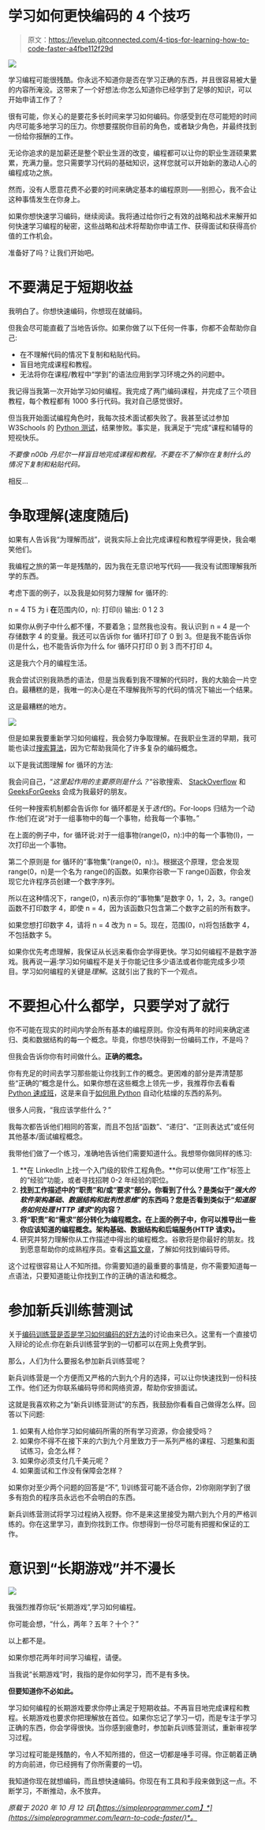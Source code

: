 # 学习如何更快编码的 4 个技巧

> 原文：<https://levelup.gitconnected.com/4-tips-for-learning-how-to-code-faster-a4fbe112f29d>

![](img/a0a8aa93a64e00908dfde652d110308d.png)

学习编程可能很残酷。你永远不知道你是否在学习正确的东西，并且很容易被大量的内容所淹没。这带来了一个好想法:你怎么知道你已经学到了足够的知识，可以开始申请工作了？

很有可能，你关心的是要花多长时间来学习如何编码。你感受到在尽可能短的时间内尽可能多地学习的压力。你想要摆脱你目前的角色，或者缺少角色，并最终找到一份给你报酬的工作。

无论你追求的是加薪还是整个职业生涯的改变，编程都可以让你的职业生涯硕果累累，充满力量。您只需要学习代码的基础知识，这样您就可以开始新的激动人心的编程成功之旅。

然而，没有人愿意花费不必要的时间来确定基本的编程原则——别担心，我不会让这种事情发生在你身上。

如果你想快速学习编码，继续阅读。我将通过给你行之有效的战略和战术来解开如何快速学习编程的秘密，这些战略和战术将帮助你申请工作、获得面试和获得高价值的工作机会。

准备好了吗？让我们开始吧。

# 不要满足于短期收益

我明白了。你想快速编码，你想现在就编码。

但我会尽可能直截了当地告诉你。如果你做了以下任何一件事，你都不会帮助你自己:

*   在不理解代码的情况下复制和粘贴代码。
*   盲目地完成课程和教程。
*   无法将你在课程/教程中“学到”的语法应用到学习环境之外的问题中。

我记得当我第一次开始学习如何编程。我完成了两门编码课程，并完成了三个项目教程，每个教程都有 1000 多行代码。我对自己感觉很好。

但当我开始面试编程角色时，我每次技术面试都失败了。我甚至试过参加 W3Schools 的 [Python 测试](https://www.w3schools.com/python/python_quiz.asp)，结果惨败。事实是，我满足于“完成”课程和辅导的短视快乐。

*不要像 n00b 丹尼尔一样盲目地完成课程和教程。不要在不了解你在复制什么的情况下复制和粘贴代码。*

相反…

# 争取理解(速度随后)

如果有人告诉我“为理解而战”，说我实际上会比完成课程和教程学得更快，我会嘲笑他们。

我编程之旅的第一年是残酷的，因为我在无意识地写代码——我没有试图理解我所学的东西。

考虑下面的例子，以及我是如何努力理解 for 循环的:

n = 4
T5 为 i **在**范围内(0，n):
打印(i)
输出:
0
1
2
3

如果你从例子中什么都不懂，不要着急；显然我也没有。我认识到 n = 4 是一个存储数字 4 的变量。我还可以告诉你 for 循环打印了 0 到 3。但是我不能告诉你(I)是什么，也不能告诉你为什么 for 循环只打印 0 到 3 而不打印 4。

这是我六个月的编程生活。

我会尝试识别我熟悉的语法，但是当我看到我不理解的代码时，我的大脑会一片空白。最糟糕的是，我唯一的决心是在不理解我所写的代码的情况下输出一个结果。

这是最糟糕的地方。

![](img/45cfde6ec3584636b85e3f026c888047.png)

但是如果我要重新学习如何编程，我会努力争取理解。在我职业生涯的早期，我可能也读过[搜索算法](https://www.amazon.com/Grokking-Algorithms-illustrated-programmers-curious/dp/1617292230/ref=sr_1_3?crid=JPG96MFMWSU4&dchild=1&keywords=grokking+algorithm&qid=1601442555&sprefix=grokking+%2Caps%2C223&sr=8-3)，因为它帮助我简化了许多复杂的编码概念。

以下是我试图理解 for 循环的方法:

我会问自己，“*这里起作用的主要原则是什么？*“谷歌搜索、 [StackOverflow](https://stackoverflow.com/) 和 [GeeksForGeeks](https://www.geeksforgeeks.org/) 会成为我最好的朋友。

任何一种搜索机制都会告诉你 for 循环都是关于*迭代*的。For-loops 归结为一个动作:他们在说“对于一组事物中的每一个事物，给我每一个事物。”

在上面的例子中，for 循环说:对于一组事物(range(0，n):)中的每一个事物(I)，一次打印出一个事物。

第二个原则是 for 循环的“事物集”(range(0，n):)。根据这个原理，您会发现 range(0，n)是一个名为 range()的函数。如果你谷歌一下 range()函数，你会发现它允许程序员创建一个数字序列。

所以在这种情况下，range(0，n)表示你的“事物集”是数字 0，1，2，3。range()函数不打印数字 4，即使 n = 4，因为该函数只包含第二个数字之前的所有数字。

如果您想打印数字 4，请将 n = 4 改为 n = 5。现在，范围(0，n)将包括数字 4，不包括数字 5。

如果你优先考虑理解，我保证从长远来看你会学得更快。学习如何编程不是数字游戏。我再说一遍:学习如何编程不是关于你能记住多少语法或者你能完成多少项目。学习如何编程的关键是*理解*。这就引出了我的下一个观点。

# 不要担心什么都学，只要学对了就行

你不可能在现实的时间内学会所有基本的编程原则。你没有两年的时间来确定递归、类和数据结构的每一个概念。毕竟，你想尽快得到一份编码工作，不是吗？

但我会告诉你你有时间做什么。**正确的概念。**

你有充足的时间去学习那些能让你找到工作的概念。更困难的部分是弄清楚那些“正确的”概念是什么。如果你想在这些概念上领先一步，我推荐你去看看 [Python 速成班](https://www.amazon.com/Python-Crash-Course-2nd-Edition/dp/1593279280/ref=sr_1_10?dchild=1&keywords=learn+how+to+program&qid=1601442651&sr=8-10)，这是来自于[如何用 Python](https://www.amazon.com/Automate-Boring-Stuff-Python-2nd-ebook/dp/B07VSXS4NK/ref=sr_1_1_sspa?crid=LPGGEL1RB5P7&dchild=1&keywords=how+to+automate+the+boring+stuff+with+python&qid=1601442733&sprefix=how+to+aut%2Caps%2C215&sr=8-1-spons&psc=1&spLa=ZW5jcnlwdGVkUXVhbGlmaWVyPUFZUUYzV1IxQ1dGUDImZW5jcnlwdGVkSWQ9QTA4NDI5MTEzMUtWWVRRWjBUS0Q3JmVuY3J5cHRlZEFkSWQ9QTAxNDM1ODYxN1JEUzMwWkhCR0o0JndpZGdldE5hbWU9c3BfYXRmJmFjdGlvbj1jbGlja1JlZGlyZWN0JmRvTm90TG9nQ2xpY2s9dHJ1ZQ==) 自动化枯燥的东西的系列。

很多人问我，“我应该学些什么？”

我每次都告诉他们相同的答案，而且不包括“函数”、“递归”、“正则表达式”或任何其他基本/面试编程概念。

我带他们做了一个练习，准确地告诉他们需要知道什么。我想带你做同样的练习:

1.  **在 LinkedIn 上找一个入门级的软件工程角色。**你可以使用“工作”标签上的“经验”功能，或者寻找招聘 0-2 年经验的职位。
2.  **找到工作描述中的“职责”和/或“要求”部分。你看到了什么？是类似于“*强大的软件架构基础、数据结构和批判性思维*”的东西吗？您是否看到类似于“*知道服务如何处理 HTTP 请求*”的内容？**
3.  **将“职责”和“需求”部分转化为编程概念。在上面的例子中，你可以推导出一些你应该知道的编程概念。架构基础、数据结构和后端服务(HTTP 请求)。**
4.  研究并努力理解你从工作描述中得出的编程概念。谷歌将是你最好的朋友。找到愿意帮助你的成熟程序员。查看[这篇文章](https://simpleprogrammer.com/how-do-you-find-a-mentor/)，了解如何找到编码导师。

这个过程很容易让人不知所措。你需要知道的最重要的事情是，你不需要知道每一点语法，只要知道能让你找到工作的正确的语法和概念。

# 参加新兵训练营测试

关于[编码训练营是否是学习如何编码的好方法](https://simpleprogrammer.com/is-paying-for-developer-bootcamp-worth-it/)的讨论由来已久。这里有一个直接切入辩论的论点:你在新兵训练营学到的一切都可以在网上免费学到。

那么，人们为什么要报名参加新兵训练营呢？

新兵训练营是一个方便而又严格的六到九个月的选择，可以让你快速找到一份科技工作。他们还为你联系编码导师和网络资源，帮助你安排面试。

这就是我喜欢称之为“新兵训练营测试”的东西，我鼓励你看看自己做得怎么样。回答以下问题:

1.  如果有人给你学习如何编码所需的所有学习资源，你会接受吗？
2.  如果你不得不在接下来的六到九个月里致力于一系列严格的课程、习题集和面试练习，会怎么样？
3.  如果你必须支付几千美元呢？
4.  如果面试和工作没有保障会怎样？

如果你对至少两个问题的回答是“不”, 1)训练营可能不适合你，2)你刚刚学到了很多有抱负的程序员永远也不会明白的东西。

新兵训练营测试将学习过程纳入视野。你不是来这里接受为期六到九个月的严格训练的。你在这里学习，直到你找到工作。你想得到一份尽可能有把握和保证的工作。

# 意识到“长期游戏”并不漫长

![](img/d5798440a4f88a6730b9186c0f6bd85d.png)

我强烈推荐你玩“长期游戏”,学习如何编程。

你可能会想，“什么，两年？五年？十个？”

以上都不是。

如果你想花两年时间学习编程，请便。

当我说“长期游戏”时，我指的是你如何学习，而不是有多快。

**但要知道你不必如此。**

学习如何编程的长期游戏要求你停止满足于短期收益。不再盲目地完成课程和教程。长期游戏也要求你把理解放在首位。如果你忘记了学习一切，而是专注于学习正确的东西，你会学得很快。当你感到疲惫时，参加新兵训练营测试，重新审视学习过程。

学习过程可能是残酷的，令人不知所措的，但这一切都是唾手可得。你正朝着正确的方向前进，你已经拥有了你所需要的一切。

我知道你现在就想编码，而且想快速编码。你现在有工具和手段来做到这一点。不断学习，不断推动，永不放弃。

*原载于 2020 年 10 月 12 日*[*【https://simpleprogrammer.com】*](https://simpleprogrammer.com/learn-to-code-faster/)*。*